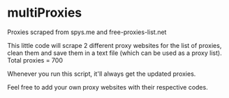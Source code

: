 # multiProxies
Proxies scraped from spys.me and free-proxies-list.net

This little code will scrape 2 different proxy websites for the list of proxies, clean them and save them in a text file (which can be used as a proxy list).
Total proxies = 700

Whenever you run this script, it'll always get the updated proxies.

Feel free to add your own proxy websites with their respective codes.
